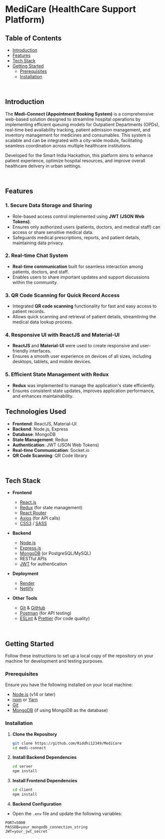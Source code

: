 # MediCare (HealthCare Support Platform)

## Table of Contents

- [Introduction](#introduction)
- [Features](#features)
- [Tech Stack](#tech-stack)
- [Getting Started](#getting-started)
  - [Prerequisites](#prerequisites)
  - [Installation](#installation)
  
<br>

<!--Line-->

## Introduction

The **Medi-Connect (Appointment Booking System)** is a comprehensive web-based solution designed to streamline hospital operations by implementing efficient queuing models for Outpatient Departments (OPDs), real-time bed availability tracking, patient admission management, and inventory management for medicines and consumables. This system is scalable and can be integrated with a city-wide module, facilitating seamless coordination across multiple healthcare institutions.

Developed for the Smart India Hackathon, this platform aims to enhance patient experience, optimize hospital resources, and improve overall healthcare delivery in urban settings.

<br>

<!--Line-->


## Features

### 1. Secure Data Storage and Sharing
- Role-based access control implemented using **JWT (JSON Web Tokens)**.
- Ensures only authorized users (patients, doctors, and medical staff) can access or share sensitive medical data.
- Safeguards medical prescriptions, reports, and patient details, maintaining data privacy.

### 2. Real-time Chat System
- **Real-time communication** built for seamless interaction among patients, doctors, and staff.
- Enables users to share important updates and support discussions within the community.

### 3. QR Code Scanning for Quick Record Access
- Integrated **QR code scanning** functionality for fast and easy access to patient records.
- Allows quick scanning and retrieval of patient details, streamlining the medical data lookup process.

### 4. Responsive UI with ReactJS and Material-UI
- **ReactJS** and **Material-UI** were used to create responsive and user-friendly interfaces.
- Ensures a smooth user experience on devices of all sizes, including desktops, tablets, and mobile devices.

### 5. Efficient State Management with Redux
- **Redux** was implemented to manage the application's state efficiently.
- Ensures consistent state updates, improves application performance, and enhances maintainability.

## Technologies Used
- **Frontend**: ReactJS, Material-UI
- **Backend**: Node.js, Express
- **Database**: MongoDB
- **State Management**: Redux
- **Authentication**: JWT (JSON Web Tokens)
- **Real-time Communication**: Socket.io
- **QR Code Scanning**: QR Code library

<br>

<!--Line-->

## Tech Stack

- **Frontend**

  - [React.js](https://reactjs.org/)
  - [Redux](https://redux.js.org/) (for state management)
  - [React Router](https://reactrouter.com/)
  - [Axios](https://axios-http.com/) (for API calls)
  - [CSS3](https://developer.mozilla.org/en-US/docs/Web/CSS) / [SASS](https://sass-lang.com/)

- **Backend**

  - [Node.js](https://nodejs.org/)
  - [Express.js](https://expressjs.com/)
  - [MongoDB](https://www.mongodb.com/) (or PostgreSQL/MySQL)
  - RESTful APIs
  - [JWT](https://jwt.io/) for authentication

- **Deployment**

  - [Render](https://www.render.com/)
  - [Netlify](https://www.netlify.com/)

- **Other Tools**
  - [Git](https://git-scm.com/) & [GitHub](https://github.com/)
  - [Postman](https://www.postman.com/) (for API testing)
  - [ESLint](https://eslint.org/) & [Prettier](https://prettier.io/) (for code quality)

<br>

## Getting Started

Follow these instructions to set up a local copy of the repository on your machine for development and testing purposes.

### Prerequisites

Ensure you have the following installed on your local machine:

- [Node.js](https://nodejs.org/) (v14 or later)
- [npm](https://www.npmjs.com/) or [Yarn](https://yarnpkg.com/)
- [Git](https://git-scm.com/)
- [MongoDB](https://www.mongodb.com/) (if using MongoDB as the database)

### Installation

1. **Clone the Repository**

   ```bash
   git clone https://github.com/Riddhi12349/MediCare
   cd medi-connect
   ```

2. **Install Backend Dependencies**

   ```bash
   cd server
   npm install
   ```

3. **Install Frontend Dependencies**

   ```bash
   cd client
   npm install
   ```

4. **Backend Configuration**

- Open the `.env` file and update the following variables:

```env
PORT=5000
PASSDB=your_mongodb_connection_string
JWT=your_jwt_secret
```
